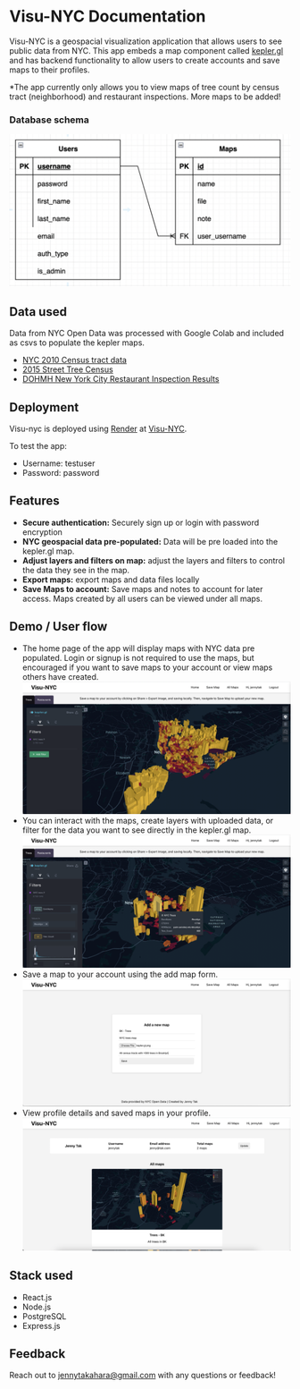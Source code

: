 # Visu-NYC Documentation

Visu-NYC is a geospacial visualization application that allows users to see public data from NYC. This app embeds a map component called [kepler.gl](https://github.com/keplergl/kepler.gl) and has backend functionality to allow users to create accounts and save maps to their profiles.

\*The app currently only allows you to view maps of tree count by census tract (neighborhood) and restaurant inspections. More maps to be added!

### Database schema

![database schema](./client/demo/visu_nyc_schema.png)

## Data used

Data from NYC Open Data was processed with Google Colab and included as csvs to populate the kepler maps.

- [NYC 2010 Census tract data](https://data.cityofnewyork.us/City-Government/2010-Census-Tracts/fxpq-c8ku/data)
- [2015 Street Tree Census](https://data.cityofnewyork.us/Environment/2015-Street-Tree-Census-Tree-Data/uvpi-gqnh)
- [DOHMH New York City Restaurant Inspection Results](https://data.cityofnewyork.us/Health/DOHMH-New-York-City-Restaurant-Inspection-Results/43nn-pn8j)

## Deployment

Visu-nyc is deployed using [Render](https://render.com/) at [Visu-NYC](https://visu-nyc-frontend.onrender.com/).

To test the app:

- Username: testuser
- Password: password

## Features

- **Secure authentication:** Securely sign up or login with password encryption
- **NYC geospacial data pre-populated:** Data will be pre loaded into the kepler.gl map.
- **Adjust layers and filters on map:** adjust the layers and filters to control the data they see in the map.
- **Export maps:** export maps and data files locally
- **Save Maps to account:** Save maps and notes to account for later access. Maps created by all users can be viewed under all maps.

## Demo / User flow

- The home page of the app will display maps with NYC data pre populated. Login or signup is not required to use the maps, but encouraged if you want to save maps to your account or view maps others have created.
  ![visu nyc home](./client/demo/home_view.png)
- You can interact with the maps, create layers with uploaded data, or filter for the data you want to see directly in the kepler.gl map.
  ![visu nyc home filtering](./client/demo/home_filtering.png)
- Save a map to your account using the add map form.
  ![save map](./client/demo/save_map.png)
- View profile details and saved maps in your profile.
  ![profile view](./client/demo/profile_view.png)

## Stack used

- React.js
- Node.js
- PostgreSQL
- Express.js

## Feedback

Reach out to jennytakahara@gmail.com with any questions or feedback!
